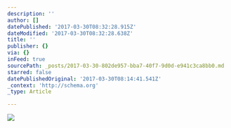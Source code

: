 ```yaml
---
description: ''
author: []
datePublished: '2017-03-30T08:32:28.915Z'
dateModified: '2017-03-30T08:32:28.638Z'
title: ''
publisher: {}
via: {}
inFeed: true
sourcePath: _posts/2017-03-30-802de957-bba7-40f7-9d0d-e941c3ca8bb0.md
starred: false
datePublishedOriginal: '2017-03-30T08:14:41.541Z'
_context: 'http://schema.org'
_type: Article

---
```

![](https://the-grid-user-content.s3-us-west-2.amazonaws.com/704f4e54-83c2-4b55-ab26-0ca0961074dd.jpg)